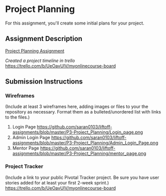 # Project Planning
For this assignment, you'll create some initial plans for your project.

## Assignment Description
[Project Planning Assignment](https://education.launchcode.org/liftoff/assignments/planning/)

*Created a project timeline in trello*
https://trello.com/b/UeOavUlV/myonlinecourse-board
## Submission Instructions

### Wireframes

(Include at least 3 wireframes here, adding images or files to your the repository as necessary. Format them as a bulleted/unordered list with links to the files.)
1. Login Page https://github.com/saran0103/liftoff-assignments/blob/master/P3-Project_Planning/Login_page.png
2. Admin Login Page https://github.com/saran0103/liftoff-assignments/blob/master/P3-Project_Planning/Admin_Login_Page.png
3. Mentor Page https://github.com/saran0103/liftoff-assignments/blob/master/P3-Project_Planning/mentor_page.png

### Project Tracker

(Include a link to your public Pivotal Tracker project. Be sure you have user stories added for at least your first 2-week sprint.)
https://trello.com/b/UeOavUlV/myonlinecourse-board
